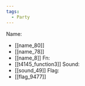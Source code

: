 ```yaml
---
tags:
  - Party
---
```

Name:
- [[name_80]]
- [[name_78]]
- [[name_8]]
Fn:
- [[t4145_function3]]
Sound:
- [[sound_49]]
Flag:
- [[flag_9477]]
